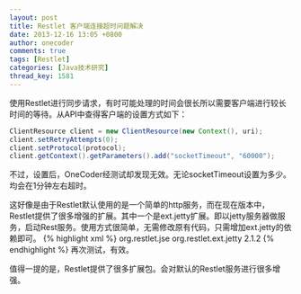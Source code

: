 ```yaml
---
layout: post
title: Restlet 客户端连接超时问题解决
date: 2013-12-16 13:05 +0800
author: onecoder
comments: true
tags: [Restlet]
categories: [Java技术研究]
thread_key: 1581
---
```

<p>
	使用Restlet进行同步请求，有时可能处理的时间会很长所以需要客户端进行较长时间的等待。从API中查得客户端的设置方式如下：</p>
	
<!--break-->
	
```java
ClientResource client = new ClientResource(new Context(), uri);
client.setRetryAttempts(0);
client.setProtocol(protocol);
client.getContext().getParameters().add("socketTimeout", "60000");
```

不过，设置后，OneCoder经测试却发现无效。无论socketTimeout设置为多少。均会在1分钟左右超时。

这好像是由于Restlet默认使用的是一个简单的http服务，而在现在版本中，Restlet提供了很多增强的扩展。其中一个是ext.jetty扩展。即以jetty服务器做服务，启动Rest服务。使用方式很简单，无需修改原有代码，只需增加ext.jetty的依赖即可。
{% highlight xml %}
 <dependency>
  <groupId>org.restlet.jse</groupId>
  <artifactId>org.restlet.ext.jetty</artifactId>
  <version>2.1.2</version>
</dependency>
{% endhighlight %}
再次测试，有效。
	
值得一提的是，Restlet提供了很多扩展包。会对默认的Restlet服务进行很多增强。

